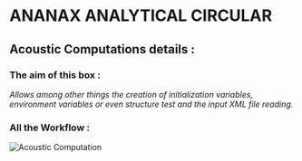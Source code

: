 # ANANAX ANALYTICAL CIRCULAR
## Acoustic Computations details :
### The aim of this box :
*Allows among other things the creation of initialization variables, environment variables or even structure test and the input XML file reading.*

### All the Workflow :

![Acoustic Computation](https://user-images.githubusercontent.com/45098441/86544009-debe5e80-bf23-11ea-8f24-fd417d697dd3.JPG)
